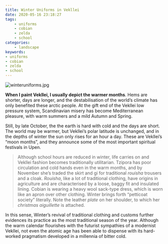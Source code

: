 ```yaml
---
title: Winter Uniforms in Vekllei
date: 2020-05-16 23:18:27
tags:
    - uniforms
    - cobian
    - zelda
    - school
categories:
    - landscape
keywords:
- uniforms
- cobian
- zelda
- school
---
```


![winteruniforms.jpg](/images/winteruniforms.jpg)

**When I paint Vekllei, I usually depict the warmer months**. Hems are shorter, days are longer, and the destabilisation of the world’s climate has only benefited these arctic people. At the gift end of the Vekllei low pressure system, Scandinavian misery has become Mediterranean pleasure, with warm summers and a mild Autumn and Spring.

Still, by late October, the the earth is hard with cold and the days are short. The world may be warmer, but Vekllei’s polar latitude is unchanged, and in the depths of winter the sun only rises for an hour a day. These are Vekllei’s “moon months”, and they announce some of the most important spiritual festivals in Upen.

>Although school hours are reduced in winter, life carries on and Vekllei fashion becomes traditionally utilitarian. Tzipora has poor circulation and cold hands even in the warm months, and by November she’s traded the skirt and gi for traditional *rouisha* trousers and a cloak. *Rouisha*, like a lot of traditional clothing, have origins in agriculture and are characterised by a loose, baggy fit and insulated lining. Cobian is wearing a heavy wool sack-type dress, which is worn like an apron over other clothing. Winter brings forth “petticoat society” literally. Note the leather *plate* on her shoulder, to which her *christmas aiguillette* is attached.

In this sense, Winter’s revival of traditional clothing and customs further evidences its practice as the most traditional season of the year. Although the warm calendar flourishes with the futurist sympathies of a modernist Vekllei, not even the atomic age has been able to dispense with its hard-worked pragmatism developed in a millennia of bitter cold.
